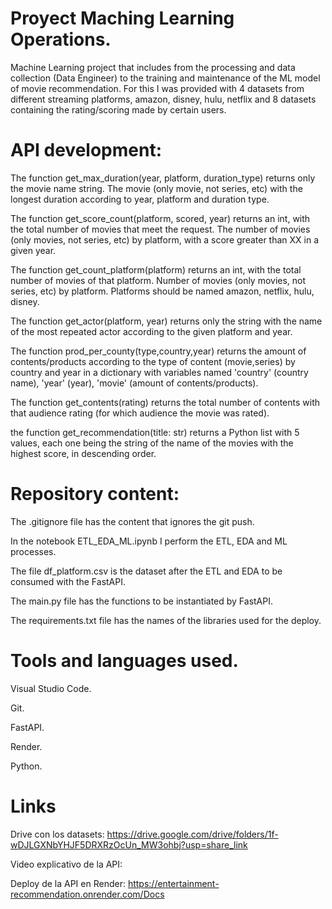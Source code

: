 # Proyect Maching Learning Operations.
Machine Learning project that includes from the processing and data collection (Data Engineer) to the training and maintenance of the ML model of movie recommendation. For this I was provided with 4 datasets from different streaming platforms, amazon, disney, hulu, netflix and 8 datasets containing the rating/scoring made by certain users.
# API development:
The function get_max_duration(year, platform, duration_type) returns only the movie name string. The movie (only movie, not series, etc) with the longest duration according to year, platform and duration type. 

The function get_score_count(platform, scored, year) returns an int, with the total number of movies that meet the request. The number of movies (only movies, not series, etc) by platform, with a score greater than XX in a given year. 

The function get_count_platform(platform) returns an int, with the total number of movies of that platform. Number of movies (only movies, not series, etc) by platform. Platforms should be named amazon, netflix, hulu, disney.

The function get_actor(platform, year) returns only the string with the name of the most repeated actor according to the given platform and year.

The function prod_per_county(type,country,year) returns the amount of contents/products according to the type of content (movie,series) by country and year in a dictionary with variables named 'country' (country name), 'year' (year), 'movie' (amount of contents/products).

The function get_contents(rating) returns the total number of contents with that audience rating (for which audience the movie was rated).

the function get_recommendation(title: str) returns a Python list with 5 values, each one being the string of the name of the movies with the highest score, in descending order.

# Repository content:

The .gitignore file has the content that ignores the git push.

In the notebook ETL_EDA_ML.ipynb I perform the ETL, EDA and ML processes.

The file df_platform.csv is the dataset after the ETL and EDA to be consumed with the FastAPI.

The main.py file has the functions to be instantiated by FastAPI.

The requirements.txt file has the names of the libraries used for the deploy.
# Tools and languages used.
Visual Studio Code.

Git.

FastAPI.

Render.

Python.
# Links
Drive con los datasets:
https://drive.google.com/drive/folders/1f-wDJLGXNbYHJF5DRXRzOcUn_MW3ohbj?usp=share_link

Video explicativo de la API:

Deploy de la API en Render:
https://entertainment-recommendation.onrender.com/Docs
